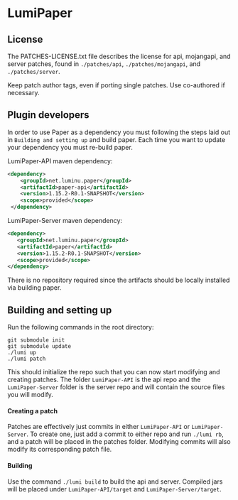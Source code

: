 LumiPaper
==

## License
The PATCHES-LICENSE.txt file describes the license for api, mojangapi, and server patches, 
found in `./patches/api`, `./patches/mojangapi`, and `./patches/server`.

Keep patch author tags, even if porting single patches. Use co-authored if necessary.

## Plugin developers
In order to use Paper as a dependency you must following the steps laid out
in `Building and setting up` and build paper. Each time you want to update
your dependency you must re-build paper.

LumiPaper-API maven dependency:
```xml
<dependency>
    <groupId>net.luminu.paper</groupId>
    <artifactId>paper-api</artifactId>
    <version>1.15.2-R0.1-SNAPSHOT</version>
    <scope>provided</scope>
 </dependency>
 ```
 
 LumiPaper-Server maven dependency:
 ```xml
<dependency>
    <groupId>net.luminu.paper</groupId>
    <artifactId>paper</artifactId>
    <version>1.15.2-R0.1-SNAPSHOT</version>
    <scope>provided</scope>
 </dependency>
  ```

There is no repository required since the artifacts should be locally installed
via building paper.

## Building and setting up
Run the following commands in the root directory:

```
git submodule init
git submodule update
./lumi up
./lumi patch
```

This should initialize the repo such that you can now start modifying and creating 
patches. The folder `LumiPaper-API` is the api repo and the `LumiPaper-Server` folder
is the server repo and will contain the source files you will modify.

#### Creating a patch
Patches are effectively just commits in either `LumiPaper-API` or `LumiPaper-Server`. 
To create one, just add a commit to either repo and run `./lumi rb`, and a 
patch will be placed in the patches folder. Modifying commits will also modify its 
corresponding patch file.


#### Building

Use the command `./lumi build` to build the api and server. Compiled jars
will be placed under `LumiPaper-API/target` and `LumiPaper-Server/target`.
